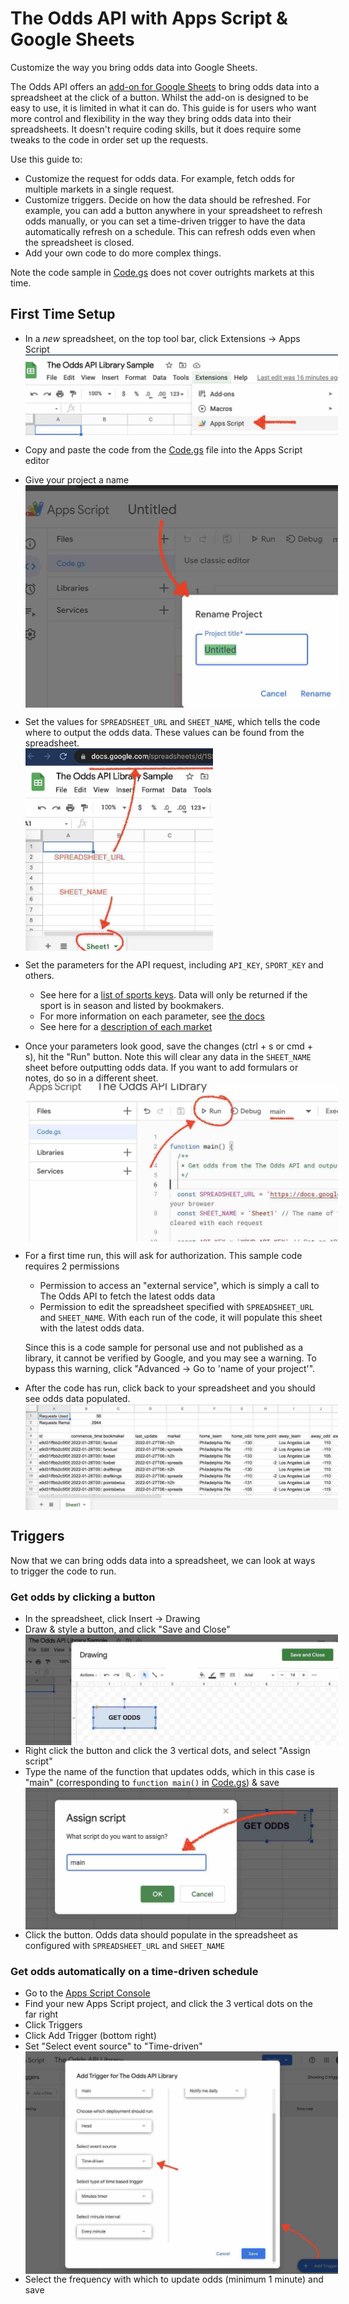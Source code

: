 # The Odds API with Apps Script & Google Sheets

Customize the way you bring odds data into Google Sheets.

The Odds API offers an [add-on for Google Sheets](https://workspace.google.com/marketplace/app/sports_odds/426905155013?hl=en&pann=sheets_addon_widget) to bring odds data into a spreadsheet at the click of a button. Whilst the add-on is designed to be easy to use, it is limited in what it can do. This guide is for users who want more control and flexibility in the way they bring odds data into their spreadsheets. It doesn't require coding skills, but it does require some tweaks to the code in order set up the requests.

Use this guide to:

- Customize the request for odds data. For example, fetch odds for multiple markets in a single request.
- Customize triggers. Decide on how the data should be refreshed. For example, you can add a button anywhere in your spreadsheet to refresh odds manually, or you can set a time-driven trigger to have the data automatically refresh on a schedule. This can refresh odds even when the spreadsheet is closed.
- Add your own code to do more complex things.

Note the code sample in [Code.gs](./Code.gs) does not cover outrights markets at this time.

## First Time Setup

- In a *new* spreadsheet, on the top tool bar, click Extensions -> Apps Script
    <img src="screenshots/start_apps_script.jpg" alt="Start Apps Script" style="display: block; max-width: 500px;" />
- Copy and paste the code from the [Code.gs](./code.gs) file into the Apps Script editor
- Give your project a name
    <img src="screenshots/rename_project.jpg" alt="Rename Project" style="display: block; max-width: 500px;" />
- Set the values for `SPREADSHEET_URL` and `SHEET_NAME`, which tells the code where to output the odds data. These values can be found from the spreadsheet.
    <img src="screenshots/output_params.jpg" alt="Finding Output Params" style="display: block; max-width: 300px;" />
- Set the parameters for the API request, including `API_KEY`, `SPORT_KEY` and others.
    - See here for a [list of sports keys](https://the-odds-api.com/sports-odds-data/sports-apis.html). Data will only be returned if the sport is in season and listed by bookmakers.
    - For more information on each parameter, see [the docs](https://the-odds-api.com/liveapi/guides/v4/#parameters-2)
    - See here for a [description of each market](https://the-odds-api.com/sports-odds-data/betting-markets.html)
- Once your parameters look good, save the changes (ctrl + s or cmd + s), hit the "Run" button. Note this will clear any data in the `SHEET_NAME` sheet before outputting odds data. If you want to add formulars or notes, do so in a different sheet.
    <img src="screenshots/run_apps_script.jpg" alt="Run Apps Script" style="display: block; max-width: 500px;" />
- For a first time run, this will ask for authorization. This sample code requires 2 permissions
    - Permission to access an "external service", which is simply a call to The Odds API to fetch the latest odds data
    - Permission to edit the spreadsheet specified with `SPREADSHEET_URL` and `SHEET_NAME`. With each run of the code, it will populate this sheet with the latest odds data.

    Since this is a code sample for personal use and not published as a library, it cannot be verified by Google, and you may see a warning. To bypass this warning, click "Advanced -> Go to 'name of your project'".

- After the code has run, click back to your spreadsheet and you should see odds data populated.
    <img src="screenshots/data_output.jpg" alt="Data Output" style="display: block; max-width: 500px;" />

## Triggers

Now that we can bring odds data into a spreadsheet, we can look at ways to trigger the code to run.

### Get odds by clicking a button
- In the spreadsheet, click Insert -> Drawing
- Draw & style a button, and click "Save and Close"
    <img src="screenshots/add_button_trigger.jpg" alt="Add Button Trigger" style="display: block; max-width: 500px;" />
- Right click the button and click the 3 vertical dots, and select "Assign script"
- Type the name of the function that updates odds, which in this case is "main" (corresponding to `function main()` in [Code.gs](./code.gs)) & save
    <img src="screenshots/assign_script.jpg" alt="Assign Script" style="display: block; max-width: 500px;" />
- Click the button. Odds data should populate in the spreadsheet as configured with `SPREADSHEET_URL` and `SHEET_NAME`

### Get odds automatically on a time-driven schedule

- Go to the [Apps Script Console](https://script.google.com/home/my)
- Find your new Apps Script project, and click the 3 vertical dots on the far right
- Click Triggers
- Click Add Trigger (bottom right)
- Set "Select event source" to "Time-driven"
    <img src="screenshots/add_time_trigger.jpg" alt="Add Time Trigger" style="display: block; max-width: 500px;" />
- Select the frequency with which to update odds (minimum 1 minute) and save
